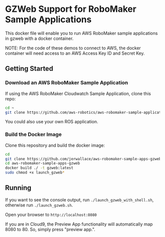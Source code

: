 # GZWeb Support for RoboMaker Sample Applications

This docker file will enable you to run AWS RoboMaker sample applications in gzweb with a docker container.

NOTE: For the code of these demos to connect to AWS, the docker container will need access to an AWS Access Key ID and Secret Key.

## Getting Started

### Download an AWS RoboMaker Sample Application

If using the AWS RoboMaker Cloudwatch Sample Application, clone this repo:

```bash
cd ~
git clone https://github.com/aws-robotics/aws-robomaker-sample-application-cloudwatch.git
```

You could also use your own ROS application. 

### Build the Docker Image

Clone this repository and build the docker image:

```bash
cd
git clone https://github.com/jerwallace/aws-robomaker-sample-apps-gzweb.git
cd aws-robomaker-sample-apps-gzweb
docker build ./ -t gzweb:latest
sudo chmod +x launch_gzweb*
```

## Running

If you want to see the console output, run `./launch_gzweb_with_shell.sh`, otherwise run `./launch_gzweb.sh`.

Open your browser to `http://localhost:8080`

If you are in Cloud9, the Preview App functionality will automatically map 8080 to 80. So, simply press "preview app.".